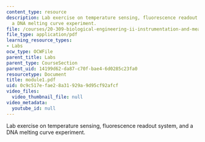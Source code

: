 ```yaml
---
content_type: resource
description: Lab exercise on temperature sensing, fluorescence readout system, and
  a DNA melting curve experiment.
file: /courses/20-309-biological-engineering-ii-instrumentation-and-measurement-fall-2006/0c9c517efae28a31929a9d95cf92afcf_module1.pdf
file_type: application/pdf
learning_resource_types:
- Labs
ocw_type: OCWFile
parent_title: Labs
parent_type: CourseSection
parent_uid: 14199d62-da87-c70f-bae4-6d0285c23fa0
resourcetype: Document
title: module1.pdf
uid: 0c9c517e-fae2-8a31-929a-9d95cf92afcf
video_files:
  video_thumbnail_file: null
video_metadata:
  youtube_id: null
---
```

Lab exercise on temperature sensing, fluorescence readout system, and a DNA melting curve experiment.